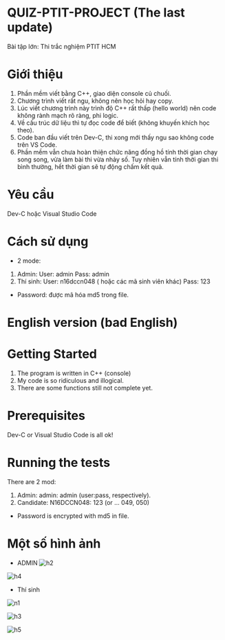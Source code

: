 # QUIZ-PTIT-PROJECT (The last update)
Bài tập lớn: Thi trắc nghiệm PTIT HCM
# Giới thiệu
1. Phần mềm viết bằng C++, giao diện console củ chuối.
2. Chương trình viết rất ngu, không nên học hỏi hay copy.
3. Lúc viết chương trình này trình độ C++ rất thấp (hello world) nên code không rành mạch rõ ràng, phi logic.
4. Về cấu trúc dữ liệu thì tự đọc code để biết (không khuyến khích học theo).
5. Code ban đầu viết trên Dev-C, thi xong mới thấy ngu sao không code trên VS Code.
6. Phần mềm vẫn chưa hoàn thiện chức năng đồng hồ tính thời gian chạy song song, vừa làm bài thi vừa nhảy số. Tuy nhiên
vẫn tính thời gian thi bình thường, hết thời gian sẽ tự động chấm kết quả.

# Yêu cầu
Dev-C hoặc Visual Studio Code
# Cách sử dụng
* 2 mode: 
1. Admin:
User: admin
Pass: admin
2. Thí sinh:
User: n16dccn048 ( hoặc các mã sinh viên khác)
Pass: 123
* Password: được mã hóa md5 trong file.
# English version (bad English)
# Getting Started
1. The program is written in C++ (console)
2. My code is so ridiculous and illogical.
3. There are some functions still not complete yet.
# Prerequisites
Dev-C or Visual Studio Code is all ok!
# Running the tests
There are 2 mod:
1. Admin: admin: admin (user:pass, respectively).
2. Candidate: N16DCCN048: 123 (or ... 049, 050)
* Password is encrypted with md5 in file.

# Một số hình ảnh
* ADMIN
![h2](https://user-images.githubusercontent.com/34602549/60521223-0f682880-9d11-11e9-8350-637cef68edb2.PNG)

![h4](https://user-images.githubusercontent.com/34602549/60521248-1bec8100-9d11-11e9-9f30-41d47cefba79.PNG)

* Thí sinh

![n1](https://user-images.githubusercontent.com/34602549/60522022-7508e480-9d12-11e9-9446-82cc1b663105.PNG)

![h3](https://user-images.githubusercontent.com/34602549/60521325-42aab780-9d11-11e9-8b9d-40c9f6220e36.PNG)

![h5](https://user-images.githubusercontent.com/34602549/60521332-45a5a800-9d11-11e9-91e9-dd33910ec4e7.PNG)

#
